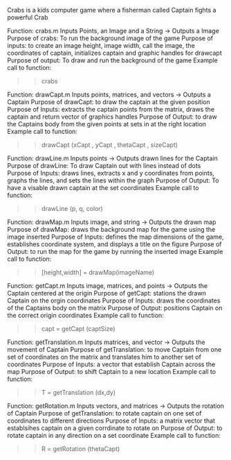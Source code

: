 Crabs is a kids computer game where a fisherman called Captain fights a powerful Crab 

Function: crabs.m
Inputs Points, an Image and a String -> Outputs a Image 
Purpose of crabs: To run the background image of the game
Purpose of inputs: to create an image height, image width, call the image,
the coordinates of captain, initializes captain and graphic handles for drawcapt
Purpose of output: To draw and run the background of the game 
Example call to function:
>> crabs
   
Function: drawCapt.m
Inputs points, matrices, and vectors -> Outputs a Captain 
Purpose of drawCapt: to draw the captain at the given position
Purpose of Inputs: extracts the captain points from the matrix, draws the captain
and return vector of graphics handles
Purpose of Output: to draw the Captains body from the given points at sets in at the 
right location
Example call to function: 
>> drawCapt (xCapt , yCapt , thetaCapt , sizeCapt)

Function: drawLine.m 
Inputs points -> Outputs drawn lines for the Captain
Purpose of drawLine: To draw Captain out with lines instead of dots
Purpose of Inputs: draws lines, extracts x and y coordinates from points, graphs
the lines, and sets the lines within the graph
Purpose of Output: To have a visable drawn captain at the set coordinates 
Example call to function:
>>  drawLine (p, q, color)

Function: drawMap.m 
Inputs image, and string -> Outputs the drawn map
Purpose of drawMap: draws the background map for the game using the image inserted 
Purpose of Inputs: defines the map dimensions of the game, establishes coordinate system,
and displays a title on the figure 
Purpose of Output: to run the map for the game by running the inserted image 
Example call to function: 
>> [height,width] = drawMap(imageName)

Function: getCapt.m 
Inputs image, matrices, and points -> Outputs the Captain centered at the origin
Purpose of getCapt: stations the drawn Captain on the orgin coordinates
Purpose of Inputs: draws the coordinates of the Captains body on the matrix
Purpose of Output: positions Captain on the correct origin coordinates
Example call to function:
>> capt = getCapt (captSize)

Function: getTranslation.m 
Inputs matrices, and vector -> Outputs the movement of Captain
Purpose of getTranslation: to move Captain from one set of coordinates on the
matrix and translates him to another set of coordinates 
Purpose of Inputs: a vector that establish Captain across the map
Purpose of Output: to shift Captain to a new location
Example call to function:
>> T = getTranslation (dx,dy)

Function: getRotation.m
Inputs vectors, and matrices -> Outputs the rotation of Captain
Purpose of getTranslation: to rotate captain on one set of coordinates to different directions
Purpose of Inputs: a matrix vector that establsihes captain on a given corrdinate to rotate on
Purpose of Output: to rotate captain in any direction on a set coordinate
Example call to function:
>>R = getRotation (thetaCapt)



